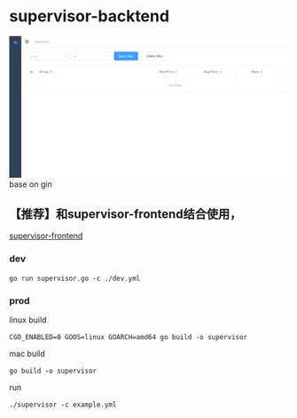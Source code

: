 # supervisor-backtend

![preview](./Screenshot.png)
base on gin

## 【推荐】和supervisor-frontend结合使用，

[supervisor-frontend](https://github.com/lizongying/supervisor-frontend)

### dev

```
go run supervisor.go -c ./dev.yml
```

### prod

linux build

```
CGO_ENABLED=0 GOOS=linux GOARCH=amd64 go build -o supervisor
```

mac build

```
go build -o supervisor
```

run

```
./supervisor -c example.yml
```

